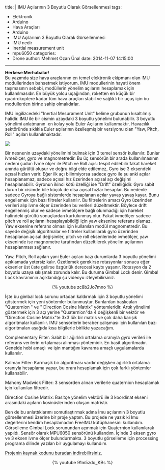 title: |
  IMU Açılarının 3 Boyutlu Olarak Görsellenmesi
tags:
  - Elektronik
  - Arduino
  - Hava Araçları
  - Arduino
  - IMU Açılarının 3 Boyutlu Olarak Görsellenmesi
  - IMU nedir
  - Inertial measurement unit
  - mpu6050
categories:
  - Drone
author: Mehmet Ozan Ünal
date: 2014-11-07 14:15:00
---
**Herkese Merhabalar!**  
Bu yazımda size hava araçlarının en temel elektronik ekipmanı olan IMU modullerinden bahsetmek istiyorum. IMU modullerinin hayati önem taşımasının sebebi, modüllerin yönelim açılarını hesaplamak için kullanılmasıdır. En büyük yolcu uçağından, roketten en küçük bir quadrokoptere kadar tüm hava araçları stabil ve sağlıklı bir uçuş için bu modullerden birine sahip olmalıdırlar.  
<!-- more -->  
IMU ingilizcedeki "Inertial Mesurament Unit" kelime grubunun kısaltılmış halidir. IMU ile bir cismin uzaydaki 3 boyutlu yönelimi bulunabilir. 3 boyutlu yönelimi anlatmanın  en kolay yolu Euler Açılarını kullanmaktır. Havacılık sektöründe sıklıkla Euler açılarının özelleşmiş bir versiyonu olan "Yaw, Pitch, Roll" açıları kullanılmaktadır.  

[![](http://2.bp.blogspot.com/-n9G38M4slSU/VFxIzRYinOI/AAAAAAAAE-4/ZKWB6syUwrs/s1600/rotations1.gif)](http://2.bp.blogspot.com/-n9G38M4slSU/VFxIzRYinOI/AAAAAAAAE-4/ZKWB6syUwrs/s1600/rotations1.gif)

Bir nesnenin uzaydaki yönelimini bulmak için 3 temel sensör kullanılır. Bunlar ivmeölçer, gyro ve magnometredir. Bu üç sensörün bir arada kullanılmasının nedeni şudur: İvme ölçer ile Pitch ve Roll açısı tespit edilebilir fakat hareket anında gürültü oluşur ve doğru bilgi elde edilemez, Gyro ise 3 eksendeki açısal hızları verir. Eğer ilk açı bilinmiyorsa sadece gyro ile şu anki açılar hesaplanamaz, sadece açısal hız üzerinden açısal açı değişimi hesaplanabilir. Gyronun ikinci kötü özelliği ise "Drift" özelliğidir. Gyro sabit durun bir cisimde bile küçük de olsa açısal hızlar hesaplar. Bu nedenle sadece Gyroya bağlı sistemlerde hesaplanan açılar yavaş yavaş kayar. Bunu engellemek için bazı filtreler kullanılır. Bu filtrelerin amacı Gyro üzerinden verileri alıp ivme ölçer üzerinden bu verileri düzeltmektir. Böylece drift engellenmiş olur ve sadece ivmeölçere bağlı olunmadığı için hareket halindeki gürültü sonuçlardan kurtulunmuş olur. Fakat ivmeölçer sadece pitch ve roll açılarını hesaplayabildiği için yaw eksenine referans olamaz. Yaw eksenine referans olması için kullanılan modül magnometredir. Bu sayede değişik algoritmalar ve filtreler kullanılarak gyro üzerinden hesaplanan açısal değişimler, pitch ve roll eksenlerinde ivmeölçer, yaw ekseninde ise magnometre tarafından düzeltilerek yönelim açılarının hesaplanması sağlanır.  

Yaw, Pitch, Roll açıları yani Euler açıları bazı durumlarda 3 boyutlu yönelimi açıklamada yetersiz kalır. Özetlemek gerekirse rotasyonlar sonucu eğer eksenler üst üste gelirse özgürlük derecesi kaybı yaşanır. Rotasyon da 2 boyutlu uzaya sıkışmak zorunda kalır. Bu duruma Gimbal Lock denir. Gimbal Lock kavramının açıklandığı şu videoyu izleyebilirsiniz.  

<center>{% youtube zc8b2Jo7mno %}</center>

İşte bu gimbal lock sorunu ortadan kaldırmak için 3 boyutlu yönelimi göstermek için yeni yöntemler bulunmuştur. Bunlardan başlıcaları "Quaternion " ve " Direction Cosine Matrix" yöntemleridir. Artık yönelimi göstermek için 3 açı yerine "Quaternion"da 4 değişkenli bir vektör ve "Direction Cosine Matrix"te 3x3'lük bir matris ve çok daha karışık algoritmalar kullanılır. IMU sensörlerin beraber çalışması için kullanılan bazı algoritmaları aşağıda kısa bilgilerle birlikte yazacağım.

Complementary Filter: Sabit bir ağırlıklı ortalama oranıyla gyro verileri ile referans verilerin ortalaması alınması yöntemidir. En basit algoritmadır. Genelde hobi amaçlı ve işin mantığını kavrama amaçlı uygulamalarda kullanılır.

Kalman Filter: Karmaşık bir algoritması vardır değişken ağırlıklı ortalama oranıyla hesaplama yapar, bu oranı hesaplamak için çok farklı yöntemler kullanabilir.

Mahony Madwick Filter: 3 sensörden alınan verilerle quaternion hesaplamak için kullanılan filtredir.

Direction Cosine Matrix: Basitçe yönelim vektörü ile 3 koordinat ekseni arasındaki açıların kosinüslerinden oluşan matristir.

Ben de bu anlattıklarımı somutlaştırmak adına İmu açılarının 3 boyutlu görsellenmesi üzerine bir proje yaptım. Bu projede ne yazık ki Imu değerlerini kendim hesaplamadım FreeIMU kütüphanesini kullandım. Görselleme Gimbal Lock sorunundan açınmak için Quaternion kullanılarak yapıldı. Sensör olarak MPU6050 sensörünü kullandım. İçinde 3 eksen gyro ve 3 eksen ivme ölçer bulundurmakta. 3 boyutlu görselleme için processing programa dilinde yazılan bir uygulamayı kullandım.

<a href="https://drive.google.com/file/d/0B5j__Lyt9ozbeUVqNHNkOFQyNjQ/view?usp=sharing">Projenin kaynak kodunu buradan indirebilirsiniz.</a>

<center>{% youtube 91m5zdq_KBs %}</center>
